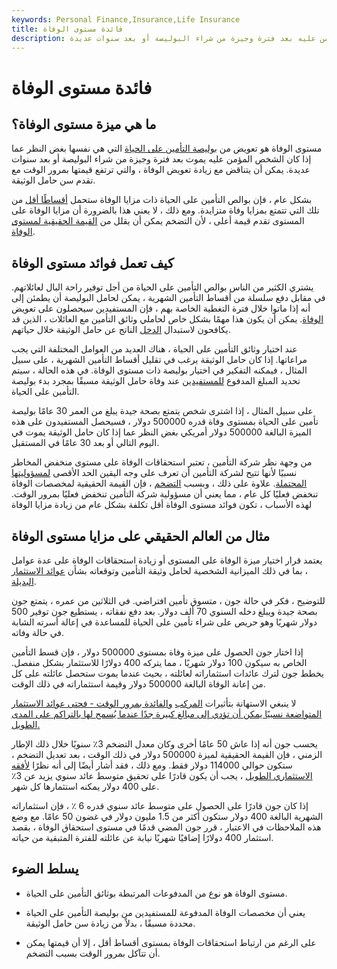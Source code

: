 ```yaml
---
keywords: Personal Finance,Insurance,Life Insurance
title: فائدة مستوى الوفاة
description: استحقاق الوفاة على مستوى هو دفع تأمين يكون هو نفسه سواء مات الشخص المؤمن عليه بعد فترة وجيزة من شراء البوليصة أو بعد سنوات عديدة.
---
```


# فائدة مستوى الوفاة
## ما هي ميزة مستوى الوفاة؟

مستوى الوفاة هو تعويض من [بوليصة التأمين على الحياة](/lifeinsurance) التي هي نفسها بغض النظر عما إذا كان الشخص المؤمن عليه يموت بعد فترة وجيزة من شراء البوليصة أو بعد سنوات عديدة. يمكن أن يتناقض مع زيادة تعويض الوفاة ، والتي ترتفع قيمتها بمرور الوقت مع تقدم سن حامل الوثيقة.

بشكل عام ، فإن بوالص التأمين على الحياة ذات مزايا الوفاة ستحمل [أقساطًا أقل](/insurance-premium) من تلك التي تتمتع بمزايا وفاة متزايدة. ومع ذلك ، لا يعني هذا بالضرورة أن مزايا الوفاة على المستوى تقدم قيمة أعلى ، لأن التضخم يمكن أن يقلل من [القيمة الحقيقية لمستوى الوفاة](/real-value).

## كيف تعمل فوائد مستوى الوفاة

يشتري الكثير من الناس بوالص التأمين على الحياة من أجل توفير راحة البال لعائلاتهم. في مقابل دفع سلسلة من أقساط التأمين الشهرية ، يمكن لحامل البوليصة أن يطمئن إلى أنه إذا ماتوا خلال فترة التغطية الخاصة بهم ، فإن المستفيدين سيحصلون على تعويض [الوفاة](/deathbenefit). يمكن أن يكون هذا مهمًا بشكل خاص لحاملي وثائق التأمين مع العائلات ، الذين قد يكافحون لاستبدال [الدخل](/income) الناتج عن حامل الوثيقة خلال حياتهم.

عند اختيار وثائق التأمين على الحياة ، هناك العديد من العوامل المختلفة التي يجب مراعاتها. إذا كان حامل الوثيقة يرغب في تقليل أقساط التأمين الشهرية ، على سبيل المثال ، فيمكنه التفكير في اختيار بوليصة ذات مستوى الوفاة. في هذه الحالة ، سيتم تحديد المبلغ المدفوع [للمستفيدين](/beneficiary) عند وفاة حامل الوثيقة مسبقًا بمجرد بدء بوليصة التأمين على الحياة.

على سبيل المثال ، إذا اشترى شخص يتمتع بصحة جيدة يبلغ من العمر 30 عامًا بوليصة تأمين على الحياة بمستوى وفاة قدره 500000 دولار ، فسيحصل المستفيدون على هذه الميزة البالغة 500000 دولار أمريكي بغض النظر عما إذا كان حامل الوثيقة يموت في اليوم التالي أو بعد 30 عامًا في المستقبل.

من وجهة نظر شركة التأمين ، تعتبر استحقاقات الوفاة على مستوى منخفض المخاطر نسبيًا لأنها تتيح لشركة التأمين أن تعرف على وجه اليقين الحد الأقصى [لمسؤوليتها المحتملة](/liability). علاوة على ذلك ، وبسبب [التضخم](/inflation) ، فإن القيمة الحقيقية لمخصصات الوفاة تنخفض فعليًا كل عام ، مما يعني أن مسؤولية شركة التأمين تنخفض فعليًا بمرور الوقت. لهذه الأسباب ، تكون فوائد مستوى الوفاة أقل تكلفة بشكل عام من زيادة مزايا الوفاة

## مثال من العالم الحقيقي على مزايا مستوى الوفاة

يعتمد قرار اختيار ميزة الوفاة على المستوى أو زيادة استحقاقات الوفاة على عدة عوامل ، بما في ذلك الميزانية الشخصية لحامل وثيقة التأمين وتوقعاته بشأن [عوائد الاستثمار البديلة](/return).

للتوضيح ، فكر في حالة جون ، متسوق تأمين افتراضي. في الثلاثين من عمره ، يتمتع جون بصحة جيدة ويبلغ دخله السنوي 70 ألف دولار. بعد دفع نفقاته ، يستطيع جون توفير 500 دولار شهريًا وهو حريص على شراء تأمين على الحياة للمساعدة في إعالة أسرته الشابة في حالة وفاته.

إذا اختار جون الحصول على ميزة وفاة بمستوى 500000 دولار ، فإن قسط التأمين الخاص به سيكون 100 دولار شهريًا ، مما يتركه 400 دولارًا للاستثمار بشكل منفصل. يخطط جون لترك عائدات استثماراته لعائلته ، بحيث عندما يموت ستحصل عائلته على كل من إعانة الوفاة البالغة 500000 دولار وقيمة استثماراته في ذلك الوقت.

لا ينبغي الاستهانة بتأثيرات [المركب](/compoundinterest) [والفائدة بمرور الوقت - فحتى عوائد الاستثمار المتواضعة نسبيًا يمكن أن تؤدي إلى مبالغ كبيرة جدًا عندما يُسمح لها بالتراكم على المدى الطويل.](/compoundinterest)

>

يحسب جون أنه إذا عاش 50 عامًا أخرى وكان معدل التضخم 3٪ سنويًا خلال ذلك الإطار الزمني ، فإن القيمة الحقيقية لميزة 500000 دولار في ذلك الوقت ، بعد تعديل التضخم ، ستكون حوالي 114000 دولار فقط. ومع ذلك ، فقد أشار أيضًا إلى أنه نظرًا [لأفقه الاستثماري الطويل](/investment_horizon) ، يجب أن يكون قادرًا على تحقيق متوسط عائد سنوي يزيد عن 3٪ على 400 دولار يمكنه استثمارها كل شهر.

إذا كان جون قادرًا على الحصول على متوسط عائد سنوي قدره 6 ٪ ، فإن استثماراته الشهرية البالغة 400 دولار ستكون أكثر من 1.5 مليون دولار في غضون 50 عامًا. مع وضع هذه الملاحظات في الاعتبار ، قرر جون المضي قدمًا في مستوى استحقاق الوفاة ، بقصد استثمار 400 دولارًا إضافيًا شهريًا نيابة عن عائلته للفترة المتبقية من حياته.

## يسلط الضوء

- مستوى الوفاة هو نوع من المدفوعات المرتبطة بوثائق التأمين على الحياة.

- يعني أن مخصصات الوفاة المدفوعة للمستفيدين من بوليصة التأمين على الحياة محددة مسبقًا ، بدلاً من زيادة سن حامل الوثيقة.

- على الرغم من ارتباط استحقاقات الوفاة بمستوى أقساط أقل ، إلا أن قيمتها يمكن أن تتآكل بمرور الوقت بسبب التضخم.

